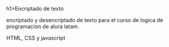 h1>Encriptado de texto</h1>
<p>encriptado y desencriptado de texto para el curso de logica de programacion de alura latam.</p>
<p>HTML, CSS y javascript</p>
